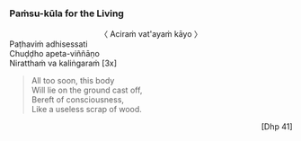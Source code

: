 ### Paṁsu-kūla for the Living<a id="pamsu-kula-living"></a>

<center>
〈 Aciraṁ vat'ayaṁ kāyo 〉
</center>
Paṭhaviṁ adhisessati<br>
Chuḍḍho apeta-viññāṇo<br>
Niratthaṁ va kaliṅgaraṁ [3x]

> All too soon, this body\
> Will lie on the ground cast off,\
> Bereft of consciousness,\
> Like a useless scrap of wood.

</div>

<p style="text-align:right;">[Dhp 41]</p>
